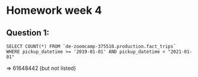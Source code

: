 # Homework week 4

## Question 1:
```
SELECT COUNT(*) FROM `de-zoomcamp-375510.production.fact_trips`
WHERE pickup_datetime >= '2019-01-01' AND pickup_datetime < "2021-01-01"
```
=> 61648442 (but not listed)